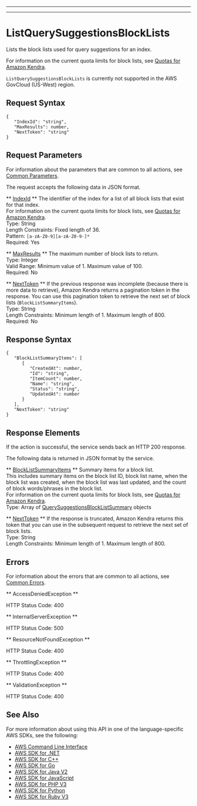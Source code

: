 --------

--------

# ListQuerySuggestionsBlockLists<a name="API_ListQuerySuggestionsBlockLists"></a>

Lists the block lists used for query suggestions for an index\.

For information on the current quota limits for block lists, see [Quotas for Amazon Kendra](https://docs.aws.amazon.com/kendra/latest/dg/quotas.html)\.

 `ListQuerySuggestionsBlockLists` is currently not supported in the AWS GovCloud \(US\-West\) region\.

## Request Syntax<a name="API_ListQuerySuggestionsBlockLists_RequestSyntax"></a>

```
{
   "IndexId": "string",
   "MaxResults": number,
   "NextToken": "string"
}
```

## Request Parameters<a name="API_ListQuerySuggestionsBlockLists_RequestParameters"></a>

For information about the parameters that are common to all actions, see [Common Parameters](CommonParameters.md)\.

The request accepts the following data in JSON format\.

 ** [IndexId](#API_ListQuerySuggestionsBlockLists_RequestSyntax) **   <a name="Kendra-ListQuerySuggestionsBlockLists-request-IndexId"></a>
The identifier of the index for a list of all block lists that exist for that index\.  
For information on the current quota limits for block lists, see [Quotas for Amazon Kendra](https://docs.aws.amazon.com/kendra/latest/dg/quotas.html)\.  
Type: String  
Length Constraints: Fixed length of 36\.  
Pattern: `[a-zA-Z0-9][a-zA-Z0-9-]*`   
Required: Yes

 ** [MaxResults](#API_ListQuerySuggestionsBlockLists_RequestSyntax) **   <a name="Kendra-ListQuerySuggestionsBlockLists-request-MaxResults"></a>
The maximum number of block lists to return\.  
Type: Integer  
Valid Range: Minimum value of 1\. Maximum value of 100\.  
Required: No

 ** [NextToken](#API_ListQuerySuggestionsBlockLists_RequestSyntax) **   <a name="Kendra-ListQuerySuggestionsBlockLists-request-NextToken"></a>
If the previous response was incomplete \(because there is more data to retrieve\), Amazon Kendra returns a pagination token in the response\. You can use this pagination token to retrieve the next set of block lists \(`BlockListSummaryItems`\)\.  
Type: String  
Length Constraints: Minimum length of 1\. Maximum length of 800\.  
Required: No

## Response Syntax<a name="API_ListQuerySuggestionsBlockLists_ResponseSyntax"></a>

```
{
   "BlockListSummaryItems": [ 
      { 
         "CreatedAt": number,
         "Id": "string",
         "ItemCount": number,
         "Name": "string",
         "Status": "string",
         "UpdatedAt": number
      }
   ],
   "NextToken": "string"
}
```

## Response Elements<a name="API_ListQuerySuggestionsBlockLists_ResponseElements"></a>

If the action is successful, the service sends back an HTTP 200 response\.

The following data is returned in JSON format by the service\.

 ** [BlockListSummaryItems](#API_ListQuerySuggestionsBlockLists_ResponseSyntax) **   <a name="Kendra-ListQuerySuggestionsBlockLists-response-BlockListSummaryItems"></a>
Summary items for a block list\.  
This includes summary items on the block list ID, block list name, when the block list was created, when the block list was last updated, and the count of block words/phrases in the block list\.  
For information on the current quota limits for block lists, see [Quotas for Amazon Kendra](https://docs.aws.amazon.com/kendra/latest/dg/quotas.html)\.  
Type: Array of [QuerySuggestionsBlockListSummary](API_QuerySuggestionsBlockListSummary.md) objects

 ** [NextToken](#API_ListQuerySuggestionsBlockLists_ResponseSyntax) **   <a name="Kendra-ListQuerySuggestionsBlockLists-response-NextToken"></a>
If the response is truncated, Amazon Kendra returns this token that you can use in the subsequent request to retrieve the next set of block lists\.  
Type: String  
Length Constraints: Minimum length of 1\. Maximum length of 800\.

## Errors<a name="API_ListQuerySuggestionsBlockLists_Errors"></a>

For information about the errors that are common to all actions, see [Common Errors](CommonErrors.md)\.

 ** AccessDeniedException **   
  
HTTP Status Code: 400

 ** InternalServerException **   
  
HTTP Status Code: 500

 ** ResourceNotFoundException **   
  
HTTP Status Code: 400

 ** ThrottlingException **   
  
HTTP Status Code: 400

 ** ValidationException **   
  
HTTP Status Code: 400

## See Also<a name="API_ListQuerySuggestionsBlockLists_SeeAlso"></a>

For more information about using this API in one of the language\-specific AWS SDKs, see the following:
+  [AWS Command Line Interface](https://docs.aws.amazon.com/goto/aws-cli/kendra-2019-02-03/ListQuerySuggestionsBlockLists) 
+  [AWS SDK for \.NET](https://docs.aws.amazon.com/goto/DotNetSDKV3/kendra-2019-02-03/ListQuerySuggestionsBlockLists) 
+  [AWS SDK for C\+\+](https://docs.aws.amazon.com/goto/SdkForCpp/kendra-2019-02-03/ListQuerySuggestionsBlockLists) 
+  [AWS SDK for Go](https://docs.aws.amazon.com/goto/SdkForGoV1/kendra-2019-02-03/ListQuerySuggestionsBlockLists) 
+  [AWS SDK for Java V2](https://docs.aws.amazon.com/goto/SdkForJavaV2/kendra-2019-02-03/ListQuerySuggestionsBlockLists) 
+  [AWS SDK for JavaScript](https://docs.aws.amazon.com/goto/AWSJavaScriptSDK/kendra-2019-02-03/ListQuerySuggestionsBlockLists) 
+  [AWS SDK for PHP V3](https://docs.aws.amazon.com/goto/SdkForPHPV3/kendra-2019-02-03/ListQuerySuggestionsBlockLists) 
+  [AWS SDK for Python](https://docs.aws.amazon.com/goto/boto3/kendra-2019-02-03/ListQuerySuggestionsBlockLists) 
+  [AWS SDK for Ruby V3](https://docs.aws.amazon.com/goto/SdkForRubyV3/kendra-2019-02-03/ListQuerySuggestionsBlockLists) 